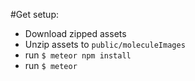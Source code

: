 #Get setup:
- Download zipped assets
- Unzip assets to `public/moleculeImages`
- run `$ meteor npm install`
- run `$ meteor`

